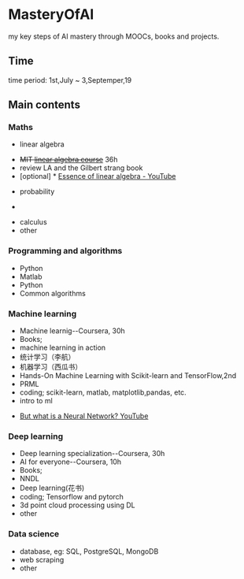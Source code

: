 # MasteryOfAI
my key steps of AI mastery through MOOCs, books and projects.

## Time
time period: 1st,July ~ 3,Septemper,19

## Main contents
### Maths
- linear algebra
 * ~~MIT [linear algebra course](https://ocw.mit.edu/courses/mathematics/18-06-linear-algebra-spring-2010/)~~ 36h
 * review LA and the Gilbert strang book
 * [optional] * [Essence of linear algebra - YouTube](https://www.youtube.com/watch?v=fNk_zzaMoSs&list=PLZHQObOWTQDPD3MizzM2xVFitgF8hE_ab)
 
- probability
 * 
- calculus
- other

### Programming and algorithms
- Python
- Matlab
- Python
- Common algorithms

### Machine learning
- Machine learnig--Coursera, 30h
- Books;
 - machine learning in action
 - 统计学习（李航）
 - 机器学习（西瓜书）
 - Hands-On Machine Learning with Scikit-learn and TensorFlow,2nd
 - PRML
- coding; scikit-learn, matlab, matplotlib,pandas, etc.
- intro to ml
 * [But what is a Neural Network? YouTube](https://www.youtube.com/watch?v=aircAruvnKk&list=PLZHQObOWTQDNU6R1_67000Dx_ZCJB-3pi)

### Deep learning
- Deep learning specialization--Coursera, 30h
- AI for everyone--Coursera, 10h
- Books;
 - NNDL
 - Deep learning(花书)
- coding; Tensorflow and pytorch
- 3d point cloud processing using DL
- other

### Data science
- database, eg: SQL, PostgreSQL, MongoDB
- web scraping
- other
